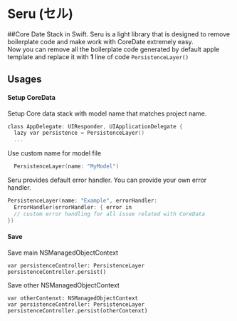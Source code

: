 Seru (セル)
=====

##Core Date Stack in Swift.
Seru is a light library that is designed to remove boilerplate code and make work with CoreDate extremely easy.  
Now you can remove all the boilerplate code generated by default apple template and replace it with **1** line of code `PersistenceLayer()`


## Usages

#### Setup CoreData

Setup Core data stack with model name that matches project name.
```objective-c
class AppDelegate: UIResponder, UIApplicationDelegate {            
  lazy var persistence = PersistenceLayer()
  ...
```

Use custom name for model file  
```objective-c
  PersistenceLayer(name: "MyModel")
```

Seru provides default error handler. You can provide your own error handler.
```objective-c
PersistenceLayer(name: "Example", errorHandler:
  ErrorHandler(errorHandler: { error in
  // custom error handling for all issue related with CoreData
})
```

#### Save

Save main NSManagedObjectContext
```
var persistenceController: PersistenceLayer
persistenceController.persist()
```

Save other NSManagedObjectContext
```
var otherContenxt: NSManagedObjectContext
var persistenceController: PersistenceLayer
persistenceController.persist(otherContenxt)
```
